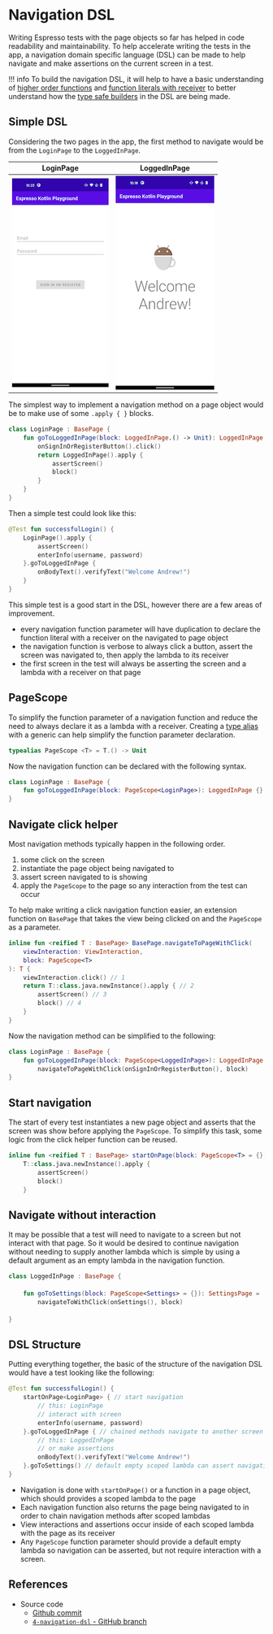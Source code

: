 # Navigation DSL 

Writing Espresso tests with the page objects so far has helped in code readability and maintainability. To help accelerate writing the tests in the app, a navigation domain specific language (DSL) can be made to help navigate and make assertions on the current screen in a test. 

!!! info 
    To build the navigation DSL, it will help to have a basic understanding of [higher order functions](https://kotlinlang.org/docs/lambdas.html#higher-order-functions) and [function literals with receiver](https://kotlinlang.org/docs/lambdas.html#function-literals-with-receiver) to better understand how the [type safe builders](https://kotlinlang.org/docs/type-safe-builders.html) in the DSL are being made. 

## Simple DSL 

Considering the two pages in the app, the first method to navigate would be from the `LoginPage` to the `LoggedInPage`. 

| LoginPage | LoggedInPage |
| ---------- | ------------ |
| ![](img/login-page.png) | ![](img/logged-in-page.png) |

The simplest way to implement a navigation method on a page object would be to make use of some `.apply { }` blocks. 

```kotlin
class LoginPage : BasePage {
    fun goToLoggedInPage(block: LoggedInPage.() -> Unit): LoggedInPage {
        onSignInOrRegisterButton().click()
        return LoggedInPage().apply {
            assertScreen()
            block()
        }
    }
}
```

Then a simple test could look like this: 

```kotlin
@Test fun successfulLogin() {
    LoginPage().apply { 
        assertScreen()
        enterInfo(username, password)
    }.goToLoggedInPage { 
        onBodyText().verifyText("Welcome Andrew!")
    }
}
```

This simple test is a good start in the DSL, however there are a few areas of improvement. 

* every navigation function parameter will have duplication to declare the function literal with a receiver on the navigated to page object
* the navigation function is verbose to always click a button, assert the screen was navigated to, then apply the lambda to its receiver
* the first screen in the test will always be asserting the screen and a lambda with a receiver on that page

## PageScope 

To simplify the function parameter of a navigation function and reduce the need to always declare it as a lambda with a receiver. Creating a [type alias](https://kotlinlang.org/docs/type-aliases.html) with a generic can help simplify the function parameter declaration. 

```kotlin
typealias PageScope <T> = T.() -> Unit
```

Now the navigation function can be declared with the following syntax. 

```kotlin
class LoginPage : BasePage {
    fun goToLoggedInPage(block: PageScope<LoginPage>): LoggedInPage {}
}
```

## Navigate click helper

Most navigation methods typically happen in the following order. 

1. some click on the screen 
2. instantiate the page object being navigated to 
3. assert screen navigated to is showing 
4. apply the `PageScope` to the page so any interaction from the test can occur

To help make writing a click navigation function easier, an extension function on `BasePage` that takes the view being clicked on and the `PageScope` as a parameter. 

```kotlin
inline fun <reified T : BasePage> BasePage.navigateToPageWithClick(
    viewInteraction: ViewInteraction,
    block: PageScope<T>
): T {
    viewInteraction.click() // 1
    return T::class.java.newInstance().apply { // 2
        assertScreen() // 3
        block() // 4
    }
}
```

Now the navigation method can be simplified to the following: 

```kotlin
class LoginPage : BasePage {
    fun goToLoggedInPage(block: PageScope<LoggedInPage>): LoggedInPage =
        navigateToPageWithClick(onSignInOrRegisterButton(), block)    
}
```

## Start navigation

The start of every test instantiates a new page object and asserts that the screen was show before applying the `PageScope`. To simplify this task, some logic from the click helper function can be reused. 

```kotlin
inline fun <reified T : BasePage> startOnPage(block: PageScope<T> = {}): T =
    T::class.java.newInstance().apply {
        assertScreen()
        block()
    }
```

## Navigate without interaction

It may be possible that a test will need to navigate to a screen but not interact with that page. So it would be desired to continue navigation without needing to supply another lambda which is simple by using a default argument as an empty lambda in the navigation function. 

```kotlin
class LoggedInPage : BasePage {

    fun goToSettings(block: PageScope<Settings> = {}): SettingsPage = 
        navigateToWithClick(onSettings(), block)

}
```

## DSL Structure

Putting everything together, the basic of the structure of the navigation DSL would have a test looking like the following: 

```kotlin
@Test fun successfulLogin() {
    startOnPage<LoginPage> { // start navigation 
        // this: LoginPage
        // interact with screen
        enterInfo(username, password)
    }.goToLoggedInPage { // chained methods navigate to another screen
        // this: LoggedInPage
        // or make assertions
        onBodyText().verifyText("Welcome Andrew!")
    }.goToSettings() // default empty scoped lambda can assert navigation to a screen but not interact
}
```

* Navigation is done with `startOnPage()` or a function in a page object, which should provides a scoped lambda to the page
* Each navigation function also returns the page being navigated to in order to chain navigation methods after scoped lambdas
* View interactions and assertions occur inside of each scoped lambda with the page as its receiver
* Any `PageScope` function parameter should provide a default empty lambda so navigation can be asserted, but not require interaction with a screen. 

## References

* Source code
    * [Github commit](https://github.com/plusmobileapps/espresso-kotlin-playground/commit/a6bd7640b7a00eb0e90a3eb9885f918f59936ec6)
    * [`4-navigation-dsl` - GitHub branch](https://github.com/plusmobileapps/espresso-kotlin-playground/tree/4-navigation-dsl)